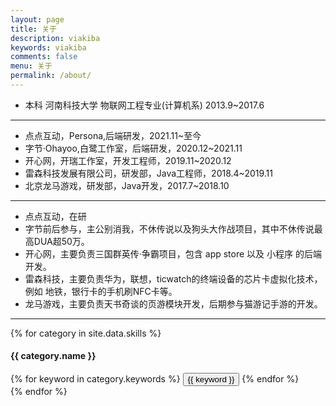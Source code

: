 ```yaml
---
layout: page
title: 关于
description: viakiba
keywords: viakiba
comments: false
menu: 关于
permalink: /about/
---
```


- 本科 河南科技大学 物联网工程专业(计算机系) 2013.9~2017.6

***
- 点点互动，Persona,后端研发，2021.11~至今
- 字节·Ohayoo,白鹭工作室，后端研发，2020.12~2021.11
- 开心网，开瑞工作室，开发工程师，2019.11~2020.12
- 雷森科技发展有限公司，研发部，Java工程师，2018.4~2019.11
- 北京龙马游戏，研发部，Java开发，2017.7~2018.10

***

- 点点互动，在研
- 字节前后参与，主公别消我，不休传说以及狗头大作战项目，其中不休传说最高DUA超50万。
- 开心网，主要负责三国群英传·争霸项目，包含 app store 以及 小程序 的后端开发。
- 雷森科技，主要负责华为，联想，ticwatch的终端设备的芯片卡虚拟化技术，例如 地铁，银行卡的手机刷NFC卡等。
- 龙马游戏，主要负责天书奇谈的页游模块开发，后期参与猫游记手游的开发。

***

{% for category in site.data.skills %}

#### {{ category.name }}
<div class="btn-inline">
{% for keyword in category.keywords %}
<button class="btn btn-outline" type="button">{{ keyword }}</button>
{% endfor %}
</div>
{% endfor %}
